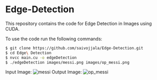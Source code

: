 # Edge-Detection
This repository contains the code for Edge Detection in Images using CUDA. 

To use the code run the following commands:
```sh
$ git clone https://github.com/saivojjala/Edge-Detection.git
$ cd Edge\ Detection
$ nvcc main.cu -o edgeDetection
$ ./edgeDetection images/messi.png images/op_messi.png
```
Input Image:
![messi](https://github.com/saivojjala/Edge-Detection/assets/75254081/edc1eed4-8405-411f-86e7-5d5d8b1efec2)
Output Image: 
![op_messi](https://github.com/saivojjala/Edge-Detection/assets/75254081/6c08ddc0-d0c4-4d01-b087-2bcd1287fa55)
